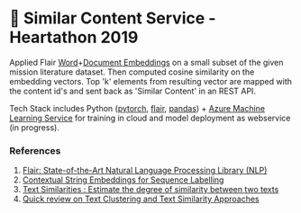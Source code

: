 # 📑 Similar Content Service - Heartathon 2019

Applied Flair [Word](https://github.com/zalandoresearch/flair/blob/master/resources/docs/TUTORIAL_3_WORD_EMBEDDING.md)+[Document Embeddings](https://github.com/zalandoresearch/flair/blob/master/resources/docs/TUTORIAL_5_DOCUMENT_EMBEDDINGS.md) on a small subset of the given mission literature dataset. Then computed cosine similarity on the embedding vectors. Top 'k' elements from resulting vector are mapped with the content id's and sent back as 'Similar Content' in an REST API.

Tech Stack includes Python ([pytorch](https://github.com/pytorch/pytorch), [flair](https://github.com/zalandoresearch/flair), [pandas](https://github.com/pandas-dev/pandas)) + [Azure Machine Learning Service](https://azure.microsoft.com/en-gb/services/machine-learning-service/) for training in cloud and model deployment as webservice (in progress).

### References

1. [Flair: State-of-the-Art Natural Language Processing Library (NLP)](https://www.aclweb.org/anthology/N19-4010)
2. [Contextual String Embeddings for Sequence Labelling](https://alanakbik.github.io/papers/coling2018.pdf)
3. [Text Similarities : Estimate the degree of similarity between two texts](https://medium.com/@adriensieg/text-similarities-da019229c894)
4. [Quick review on Text Clustering and Text Similarity Approaches](http://www.lumenai.fr/blog/quick-review-on-text-clustering-and-text-similarity-approaches)


